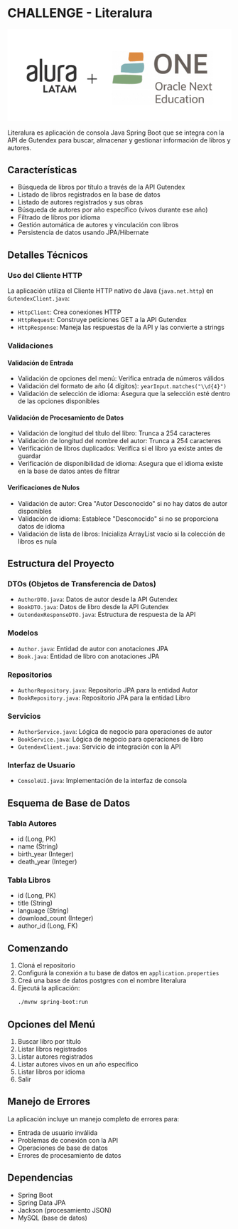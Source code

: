 # CHALLENGE - Literalura

<p align="center">
    <img src="https://github.com/migmm/alura_challenge-desafio_1-logica/blob/main/assets/aluraoracle.png" alt="Logo"/>
</p>

Literalura es aplicación de consola Java Spring Boot que se integra con la API de Gutendex para buscar, almacenar y gestionar información de libros y autores.

## Características

- Búsqueda de libros por título a través de la API Gutendex
- Listado de libros registrados en la base de datos
- Listado de autores registrados y sus obras
- Búsqueda de autores por año específico (vivos durante ese año)
- Filtrado de libros por idioma
- Gestión automática de autores y vinculación con libros
- Persistencia de datos usando JPA/Hibernate

## Detalles Técnicos

### Uso del Cliente HTTP
La aplicación utiliza el Cliente HTTP nativo de Java (`java.net.http`) en `GutendexClient.java`:
- `HttpClient`: Crea conexiones HTTP
- `HttpRequest`: Construye peticiones GET a la API Gutendex
- `HttpResponse`: Maneja las respuestas de la API y las convierte a strings

### Validaciones

#### Validación de Entrada
- Validación de opciones del menú: Verifica entrada de números válidos
- Validación del formato de año (4 dígitos): `yearInput.matches("\\d{4}")`
- Validación de selección de idioma: Asegura que la selección esté dentro de las opciones disponibles

#### Validación de Procesamiento de Datos
- Validación de longitud del título del libro: Trunca a 254 caracteres
- Validación de longitud del nombre del autor: Trunca a 254 caracteres
- Verificación de libros duplicados: Verifica si el libro ya existe antes de guardar
- Verificación de disponibilidad de idioma: Asegura que el idioma existe en la base de datos antes de filtrar

#### Verificaciones de Nulos
- Validación de autor: Crea "Autor Desconocido" si no hay datos de autor disponibles
- Validación de idioma: Establece "Desconocido" si no se proporciona datos de idioma
- Validación de lista de libros: Inicializa ArrayList vacío si la colección de libros es nula

## Estructura del Proyecto

### DTOs (Objetos de Transferencia de Datos)
- `AuthorDTO.java`: Datos de autor desde la API Gutendex
- `BookDTO.java`: Datos de libro desde la API Gutendex
- `GutendexResponseDTO.java`: Estructura de respuesta de la API

### Modelos
- `Author.java`: Entidad de autor con anotaciones JPA
- `Book.java`: Entidad de libro con anotaciones JPA

### Repositorios
- `AuthorRepository.java`: Repositorio JPA para la entidad Autor
- `BookRepository.java`: Repositorio JPA para la entidad Libro

### Servicios
- `AuthorService.java`: Lógica de negocio para operaciones de autor
- `BookService.java`: Lógica de negocio para operaciones de libro
- `GutendexClient.java`: Servicio de integración con la API

### Interfaz de Usuario
- `ConsoleUI.java`: Implementación de la interfaz de consola

## Esquema de Base de Datos

### Tabla Autores
- id (Long, PK)
- name (String)
- birth_year (Integer)
- death_year (Integer)

### Tabla Libros
- id (Long, PK)
- title (String)
- language (String)
- download_count (Integer)
- author_id (Long, FK)

## Comenzando

1. Cloná el repositorio
2. Configurá la conexión a tu base de datos en `application.properties`
3. Creá una base de datos postgres con el nombre literalura
4. Ejecutá la aplicación:
   ```bash
   ./mvnw spring-boot:run
   ```

## Opciones del Menú

1. Buscar libro por título
2. Listar libros registrados
3. Listar autores registrados
4. Listar autores vivos en un año específico
5. Listar libros por idioma
0. Salir

## Manejo de Errores

La aplicación incluye un manejo completo de errores para:
- Entrada de usuario inválida
- Problemas de conexión con la API
- Operaciones de base de datos
- Errores de procesamiento de datos

## Dependencias

- Spring Boot
- Spring Data JPA
- Jackson (procesamiento JSON)
- MySQL (base de datos)
